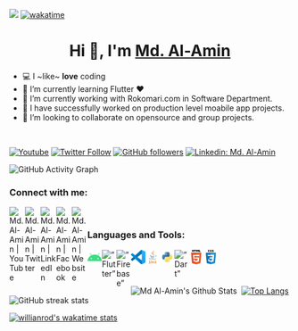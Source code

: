 <img src="https://komarev.com/ghpvc/?username=karno786"> [![wakatime](https://wakatime.com/badge/user/ab11dbf6-ab00-406b-9eaa-df7edd6c14f5.svg)](https://wakatime.com/@ab11dbf6-ab00-406b-9eaa-df7edd6c14f5)

<h1 align="center"> Hi 👋, I'm <a href="https://www.youtube.com/channel/UC0FD2apauvegCcsvqIBceLA?sub_confirmation=1">Md. Al-Amin</a></h1>


- 💻 I ~like~ **love** coding
- 🌱 I’m currently learning Flutter ❤️
- 🔭 I’m currently working with Rokomari.com in Software Department.
- 👯 I have successfully worked on production level moabile app projects.
- 👯 I’m looking to collaborate on opensource and group projects.

<br> 

[![Youtube](https://img.shields.io/static/v1?label=AlaminKarno&message=Subscribe&logo=YouTube&color=FF0000&style=for-the-badge)][youtube]
[![Twitter Follow](https://img.shields.io/twitter/follow/alamin_karno?color=1DA1F2&label=Followers&logo=twitter&style=for-the-badge)][twitter]
[![GitHub followers](https://img.shields.io/github/followers/alamin-karno?logo=GitHub&style=for-the-badge)][github]
[![Linkedin: Md. Al-Amin](https://img.shields.io/badge/-CONNECT-blue?style=for-the-badge&logo=Linkedin&link=https://www.linkedin.com/in/alaminkarno/)][linkedin]


 ![GitHub Activity Graph](https://activity-graph.herokuapp.com/graph?username=alamin-karno)


### Connect with me:


[<img align="left" alt="Md. Al-Amin | YouTube" width="28px" src="https://firebasestorage.googleapis.com/v0/b/web-johannesmilke.appspot.com/o/other%2Fsocial%2Fyoutube.png?alt=media" />][youtube]
[<img align="left" alt="Md. Al-Amin | Twitter" width="28px" src="https://firebasestorage.googleapis.com/v0/b/web-johannesmilke.appspot.com/o/other%2Fsocial%2Ftwitter.png?alt=media" />][twitter]
[<img align="left" alt="Md. Al-Amin | LinkedIn" width="28px" src="https://firebasestorage.googleapis.com/v0/b/web-johannesmilke.appspot.com/o/other%2Fsocial%2Flinkedin.png?alt=media" />][linkedin]
[<img align="left" alt="Md. Al-Amin | Facebook" width="28px" src="https://firebasestorage.googleapis.com/v0/b/web-johannesmilke.appspot.com/o/other%2Fsocial%2Ffacebook.png?alt=media" />][facebook]
[<img align="left" alt="Md. Al-Amin | Website" width="28px" src="https://firebasestorage.googleapis.com/v0/b/web-johannesmilke.appspot.com/o/other%2Fsocial%2Fwebsite.png?alt=media" />][website]


<br /> 

### Languages and Tools:


<img align="left" alt="Android Studio" width="26px" src="https://raw.githubusercontent.com/github/explore/80688e429a7d4ef2fca1e82350fe8e3517d3494d/topics/android/android.png" />
<img align="left" alt=“Flutter” width="26px" src="https://www.vectorlogo.zone/logos/flutterio/flutterio-icon.svg" />
<img align="left" alt=“Firebase” width="26px" src="https://www.vectorlogo.zone/logos/firebase/firebase-icon.svg" />
<img align="left" alt=“Github” width="26px" src="https://raw.githubusercontent.com/github/explore/80688e429a7d4ef2fca1e82350fe8e3517d3494d/topics/visual-studio-code/visual-studio-code.png" />
<img align="left" alt="Java" width="26px" src="https://raw.githubusercontent.com/github/explore/80688e429a7d4ef2fca1e82350fe8e3517d3494d/topics/java/java.png" />
<img align="left" alt="Python" width="26px" src="https://raw.githubusercontent.com/github/explore/80688e429a7d4ef2fca1e82350fe8e3517d3494d/topics/python/python.png" />
<img align="left" alt=“Dart” width="26px" src="https://www.vectorlogo.zone/logos/dartlang/dartlang-icon.svg" />
<img align="left" alt="HTML5" width="26px" src="https://raw.githubusercontent.com/github/explore/80688e429a7d4ef2fca1e82350fe8e3517d3494d/topics/html/html.png" />
<img align="left" alt="CSS3" width="26px" src="https://raw.githubusercontent.com/github/explore/80688e429a7d4ef2fca1e82350fe8e3517d3494d/topics/css/css.png" />
<br /><br /><br />

<img align="left" alt="Md Al-Amin's Github Stats" src="https://github-readme-stats.vercel.app/api?username=alamin-karno&show_icons=true" />    &nbsp;
[![Top Langs](https://github-readme-stats.vercel.app/api/top-langs?username=alamin-karno&count_private=true&show_icons=true)](https://github.com/anuraghazra/github-readme-stats)
![GitHub streak stats](https://github-readme-streak-stats.herokuapp.com/?user=alamin-karno)


[![willianrod's wakatime stats](https://github-readme-stats.vercel.app/api/wakatime?username=karno786)](https://github.com/anuraghazra/github-readme-stats)


[website]: https://sites.google.com/diu.edu.bd/alaminkarno/home
[twitter]: https://twitter.com/alamin_karno
[youtube]: https://youtube.com/alaminkarno
[github]: https://github.com/alamin-karno
[facebook]: https://www.facebook.com/alamin.karno786/
[linkedin]: https://www.linkedin.com/in/alaminkarno/
